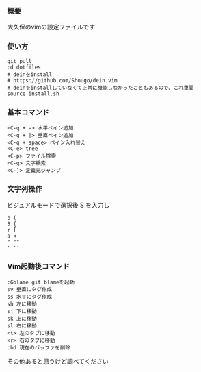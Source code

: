 ### 概要
大久保のvimの設定ファイルです

### 使い方
```
git pull
cd dotfiles
# deinをinstall
# https://github.com/Shougo/dein.vim
# deinをinstallしていなくて正常に機能しなかったこともあるので、これ重要
source install.sh
```


### 基本コマンド
```
<C-q + -> 水平ペイン追加
<C-q + |> 垂直ペイン追加
<C-q + space> ペイン入れ替え
<C-e> tree
<C-p> ファイル検索
<C-g> 文字検索
<C-]> 定義元ジャンプ
```

### 文字列操作
ビジュアルモードで選択後 S を入力し
```
b (
B {
r [
a <
" ""
' ''
```

### Vim起動後コマンド
```
:Gblame git blameを起動
sv 垂直にタグ作成
ss 水平にタグ作成
sh 左に移動
sj 下に移動
sk 上に移動
sl 右に移動
<t> 左のタブに移動
<r> 右のタブに移動
:bd 現在のバッファを削除
```

その他あると思うけど調べてください

